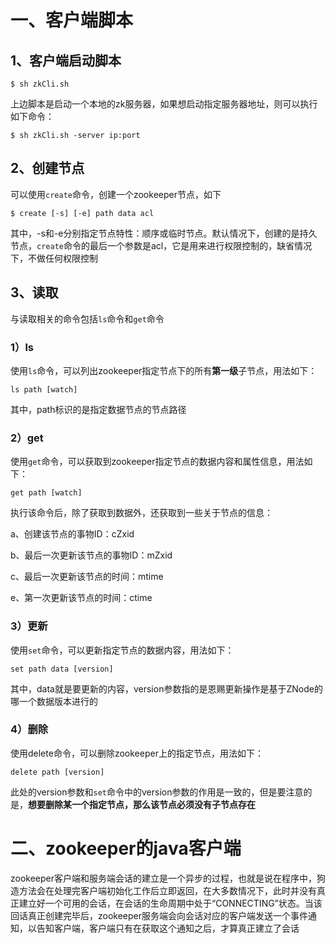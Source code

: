 # 一、客户端脚本

## 1、客户端启动脚本

```shell
$ sh zkCli.sh
```

上边脚本是启动一个本地的zk服务器，如果想启动指定服务器地址，则可以执行如下命令：

```shell
$ sh zkCli.sh -server ip:port
```

## 2、创建节点

可以使用`create`命令，创建一个zookeeper节点，如下

```shell
$ create [-s] [-e] path data acl
```

其中，-s和-e分别指定节点特性：顺序或临时节点。默认情况下，创建的是持久节点，`create`命令的最后一个参数是acl，它是用来进行权限控制的，缺省情况下，不做任何权限控制

## 3、读取

与读取相关的命令包括`ls`命令和`get`命令

### 1）ls

使用`ls`命令，可以列出zookeeper指定节点下的所有**第一级**子节点，用法如下：

```shell
ls path [watch]
```

其中，path标识的是指定数据节点的节点路径

### 2）get

使用`get`命令，可以获取到zookeeper指定节点的数据内容和属性信息，用法如下：

```shell
get path [watch]
```

执行该命令后，除了获取到数据外，还获取到一些关于节点的信息：

a、创建该节点的事物ID：cZxid

b、最后一次更新该节点的事物ID：mZxid

c、最后一次更新该节点的时间：mtime

e、第一次更新该节点的时间：ctime

### 3）更新

使用`set`命令，可以更新指定节点的数据内容，用法如下：

```shell
set path data [version]
```

其中，data就是要更新的内容，version参数指的是恩赐更新操作是基于ZNode的哪一个数据版本进行的

### 4）删除

使用delete命令，可以删除zookeeper上的指定节点，用法如下：

```shell
delete path [version]
```

此处的version参数和`set`命令中的version参数的作用是一致的，但是要注意的是，**想要删除某一个指定节点，那么该节点必须没有子节点存在**

# 二、zookeeper的java客户端

zookeeper客户端和服务端会话的建立是一个异步的过程，也就是说在程序中，狗造方法会在处理完客户端初始化工作后立即返回，在大多数情况下，此时并没有真正建立好一个可用的会话，在会话的生命周期中处于“CONNECTING”状态。当该回话真正创建完毕后，zookeeper服务端会向会话对应的客户端发送一个事件通知，以告知客户端，客户端只有在获取这个通知之后，才算真正建立了会话